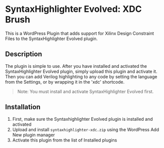 # SyntaxHighlighter Evolved: XDC Brush

This is a WordPress Plugin that adds support for Xilinx Design Constraint Files to the SyntaxHighlighter Evolved plugin.

## Description

The plugin is simple to use. After you have installed and activated the SyntaxHighlighter Evolved plugin,
simply upload this plugin and activate it. Then you can add Verilog highlighting to any code by setting
the language from the Settings, or by wrapping it in the 'xdc' shortcode.

> Note: You must install and activate SyntaxHighlighter Evolved first.

## Installation

1. First, make sure the Syntaxhighlighter Evolved plugin is installed and activated
2. Upload and install `syntaxhighlighter-xdc.zip` using the WordPress Add New plugin manager
3. Activate this plugin from the list of Installed plugins
